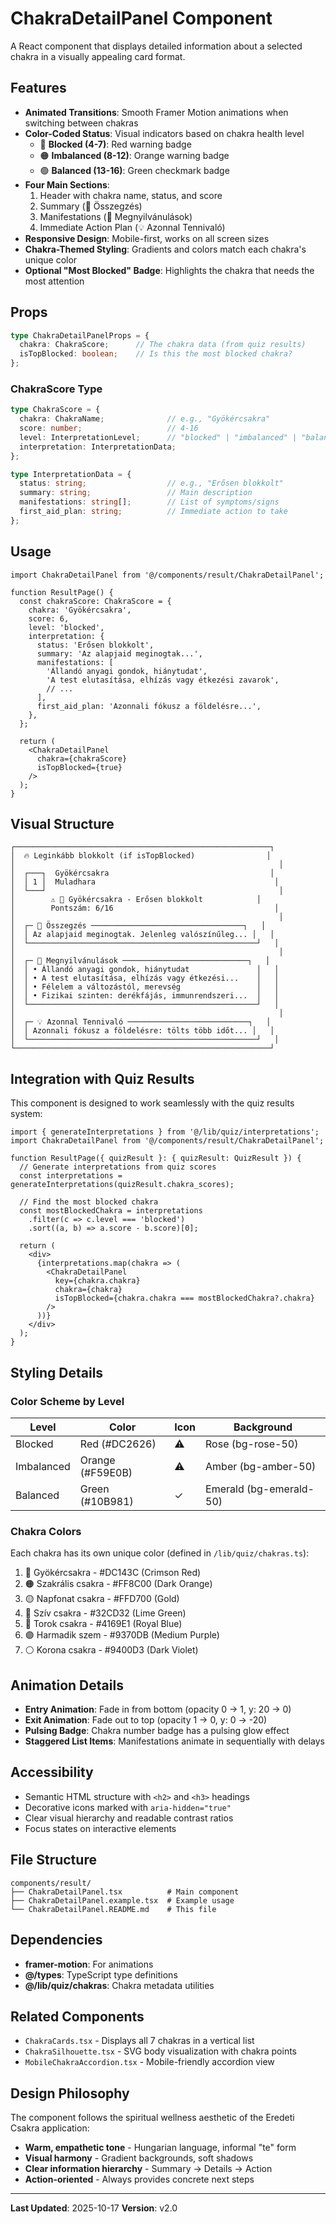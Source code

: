 # ChakraDetailPanel Component

A React component that displays detailed information about a selected chakra in a visually appealing card format.

## Features

- **Animated Transitions**: Smooth Framer Motion animations when switching between chakras
- **Color-Coded Status**: Visual indicators based on chakra health level
  - 🔴 **Blocked (4-7)**: Red warning badge
  - 🟠 **Imbalanced (8-12)**: Orange warning badge
  - 🟢 **Balanced (13-16)**: Green checkmark badge
- **Four Main Sections**:
  1. Header with chakra name, status, and score
  2. Summary (📝 Összegzés)
  3. Manifestations (💫 Megnyilvánulások)
  4. Immediate Action Plan (💡 Azonnal Tennivaló)
- **Responsive Design**: Mobile-first, works on all screen sizes
- **Chakra-Themed Styling**: Gradients and colors match each chakra's unique color
- **Optional "Most Blocked" Badge**: Highlights the chakra that needs the most attention

## Props

```typescript
type ChakraDetailPanelProps = {
  chakra: ChakraScore;      // The chakra data (from quiz results)
  isTopBlocked: boolean;    // Is this the most blocked chakra?
};
```

### ChakraScore Type

```typescript
type ChakraScore = {
  chakra: ChakraName;              // e.g., "Gyökércsakra"
  score: number;                   // 4-16
  level: InterpretationLevel;      // "blocked" | "imbalanced" | "balanced"
  interpretation: InterpretationData;
};

type InterpretationData = {
  status: string;                  // e.g., "Erősen blokkolt"
  summary: string;                 // Main description
  manifestations: string[];        // List of symptoms/signs
  first_aid_plan: string;          // Immediate action to take
};
```

## Usage

```tsx
import ChakraDetailPanel from '@/components/result/ChakraDetailPanel';

function ResultPage() {
  const chakraScore: ChakraScore = {
    chakra: 'Gyökércsakra',
    score: 6,
    level: 'blocked',
    interpretation: {
      status: 'Erősen blokkolt',
      summary: 'Az alapjaid meginogtak...',
      manifestations: [
        'Állandó anyagi gondok, hiánytudat',
        'A test elutasítása, elhízás vagy étkezési zavarok',
        // ...
      ],
      first_aid_plan: 'Azonnali fókusz a földelésre...',
    },
  };

  return (
    <ChakraDetailPanel
      chakra={chakraScore}
      isTopBlocked={true}
    />
  );
}
```

## Visual Structure

```
┌─────────────────────────────────────────────────────────┐
│  🔥 Leginkább blokkolt (if isTopBlocked)                │
│                                                           │
│  ┌───┐  Gyökércsakra                                    │
│  │ 1 │  Muladhara                                        │
│  └───┘                                                    │
│        ⚠️ 🔴 Gyökércsakra - Erősen blokkolt            │
│        Pontszám: 6/16                                    │
│                                                           │
│  ┌─ 📝 Összegzés ──────────────────────────────────┐   │
│  │ Az alapjaid meginogtak. Jelenleg valószínűleg... │   │
│  └───────────────────────────────────────────────────┘   │
│                                                           │
│  ┌─ 💫 Megnyilvánulások ────────────────────────────┐   │
│  │ • Állandó anyagi gondok, hiánytudat               │   │
│  │ • A test elutasítása, elhízás vagy étkezési...    │   │
│  │ • Félelem a változástól, merevség                 │   │
│  │ • Fizikai szinten: derékfájás, immunrendszeri...  │   │
│  └───────────────────────────────────────────────────┘   │
│                                                           │
│  ┌─ 💡 Azonnal Tennivaló ───────────────────────────┐   │
│  │ Azonnali fókusz a földelésre: tölts több időt... │   │
│  └───────────────────────────────────────────────────┘   │
└─────────────────────────────────────────────────────────┘
```

## Integration with Quiz Results

This component is designed to work seamlessly with the quiz results system:

```tsx
import { generateInterpretations } from '@/lib/quiz/interpretations';
import ChakraDetailPanel from '@/components/result/ChakraDetailPanel';

function ResultPage({ quizResult }: { quizResult: QuizResult }) {
  // Generate interpretations from quiz scores
  const interpretations = generateInterpretations(quizResult.chakra_scores);

  // Find the most blocked chakra
  const mostBlockedChakra = interpretations
    .filter(c => c.level === 'blocked')
    .sort((a, b) => a.score - b.score)[0];

  return (
    <div>
      {interpretations.map(chakra => (
        <ChakraDetailPanel
          key={chakra.chakra}
          chakra={chakra}
          isTopBlocked={chakra.chakra === mostBlockedChakra?.chakra}
        />
      ))}
    </div>
  );
}
```

## Styling Details

### Color Scheme by Level

| Level | Color | Icon | Background |
|-------|-------|------|------------|
| Blocked | Red (#DC2626) | ⚠️ | Rose (bg-rose-50) |
| Imbalanced | Orange (#F59E0B) | ⚠️ | Amber (bg-amber-50) |
| Balanced | Green (#10B981) | ✓ | Emerald (bg-emerald-50) |

### Chakra Colors

Each chakra has its own unique color (defined in `/lib/quiz/chakras.ts`):

1. 🔴 Gyökércsakra - #DC143C (Crimson Red)
2. 🟠 Szakrális csakra - #FF8C00 (Dark Orange)
3. 🟡 Napfonat csakra - #FFD700 (Gold)
4. 💚 Szív csakra - #32CD32 (Lime Green)
5. 🔵 Torok csakra - #4169E1 (Royal Blue)
6. 🟣 Harmadik szem - #9370DB (Medium Purple)
7. ⚪ Korona csakra - #9400D3 (Dark Violet)

## Animation Details

- **Entry Animation**: Fade in from bottom (opacity 0 → 1, y: 20 → 0)
- **Exit Animation**: Fade out to top (opacity 1 → 0, y: 0 → -20)
- **Pulsing Badge**: Chakra number badge has a pulsing glow effect
- **Staggered List Items**: Manifestations animate in sequentially with delays

## Accessibility

- Semantic HTML structure with `<h2>` and `<h3>` headings
- Decorative icons marked with `aria-hidden="true"`
- Clear visual hierarchy and readable contrast ratios
- Focus states on interactive elements

## File Structure

```
components/result/
├── ChakraDetailPanel.tsx          # Main component
├── ChakraDetailPanel.example.tsx  # Example usage
└── ChakraDetailPanel.README.md    # This file
```

## Dependencies

- **framer-motion**: For animations
- **@/types**: TypeScript type definitions
- **@/lib/quiz/chakras**: Chakra metadata utilities

## Related Components

- `ChakraCards.tsx` - Displays all 7 chakras in a vertical list
- `ChakraSilhouette.tsx` - SVG body visualization with chakra points
- `MobileChakraAccordion.tsx` - Mobile-friendly accordion view

## Design Philosophy

The component follows the spiritual wellness aesthetic of the Eredeti Csakra application:

- **Warm, empathetic tone** - Hungarian language, informal "te" form
- **Visual harmony** - Gradient backgrounds, soft shadows
- **Clear information hierarchy** - Summary → Details → Action
- **Action-oriented** - Always provides concrete next steps

---

**Last Updated**: 2025-10-17
**Version**: v2.0
